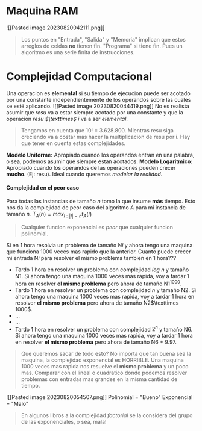 # Maquina RAM
![[Pasted image 20230820042111.png]]
> Los puntos en "Entrada", "Salida" y "Memoria" implican que estos arreglos de celdas **no** tienen fin. "Programa" si tiene fin. Pues un algoritmo es una serie finita de instrucciones.

# Complejidad Computacional
Una operacion es **elemental** si su tiempo de ejecucion puede ser acotado por una constante independientemente de los operandos sobre las cuales se esté aplicando.
![[Pasted image 20230820044419.png]]
No es realista asumir que *resu* va a estar siempre acotado por una constante y que la operacion *resu $\texttimes$ i* va a ser *elemental*. 
> Tengamos en cuenta que 10! = 3.628.800. Mientras resu siga creciendo va a costar mas hacer la multiplicacion de resu por i. Hay que tener en cuenta estas complejidades.

**Modelo Uniforme:** Apropiado cuando los operandos entran en una palabra, o sea, podemos asumir que siempre estan acotados.
**Modelo Logaritmico:** Apropiado cuando los operandos de las operaciones pueden crecer **mucho**. (Ej: resu). Ideal cuando queremos *modelar la realidad*.

#### Complejidad en el peor caso
Para todas las instancias de tamaño $n$ tomo la que insume **más** tiempo. Esto nos da la complejidad de peor caso del algoritmo $A$ para mi instancia de tamaño $n$.
 $T_{A}(n) = max_{I:|I|=n}t_{A}(I)$  
 > Cualquier funcion exponencial es *peor* que cualquier funcion polinomial.

Si en 1 hora resolvia un problema de tamaño N$i$ y ahora tengo una maquina que funciona 1000 veces mas rapido que la anterior. Cuanto puede crecer mi entrada N$i$ para resolver el mismo problema tambien en 1 hora???
- Tardo 1 hora en resolver un problema con complejidad $log \ n$ y tamaño N1. Si ahora tengo una maquina 1000 veces mas rapida, voy a tardar 1 hora en resolver **el mismo problema** pero ahora de tamaño N1$^{1000}$.
- Tardo 1 hora en resolver un problema con complejidad $n$ y tamaño N2. Si ahora tengo una maquina 1000 veces mas rapida, voy a tardar 1 hora en resolver **el mismo problema** pero ahora de tamaño N2$\texttimes 1000$.
- ...
- ...
- Tardo 1 hora en resolver un problema con complejidad $2^{n}$ y tamaño N6. Si ahora tengo una maquina 1000 veces mas rapida, voy a tardar 1 hora en resolver **el mismo problema** pero ahora de tamaño N6 + 9.97.
> Que queremos sacar de todo esto? No importa que tan buena sea la maquina, la complejidad exponencial es HORRIBLE. Una maquina 1000 veces mas rapida nos resuelve el **mismo problema** y un poco mas. Comparar con el lineal o cuadratico donde podemos resolver problemas con entradas mas grandes en la misma cantidad de tiempo.

![[Pasted image 20230820054507.png]]
Polinomial = "Bueno"
Exponencial = "Malo"
> En algunos libros a la complejidad *factorial* se la considera del grupo de las exponenciales, o sea, mala!